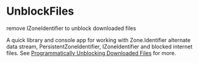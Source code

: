 # UnblockFiles
remove IZoneIdentifier to unblock downloaded files

A quick library and console app for working with Zone.Identifier alternate data stream, PersistentZoneIdentifier, IZoneIdentifier and blocked internet files.
See [Programmatically Unblocking Downloaded Files](http://engram404.net/?p=315) for more.
